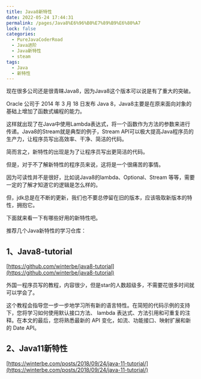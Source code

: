 ```yaml
---
title: Java8新特性
date: 2022-05-24 17:44:31
permalink: /pages/Java8%E6%96%B0%E7%89%B9%E6%80%A7
lock: false
categories: 
  - PureJavaCoderRoad
  - Java进阶
  - Java新特性
  - steam
tags: 
  - Java
  - 新特性
---
```



现在很多公司还是很青睐Java8，因为Java8这个版本可以说是有了重大的突破。

Oracle 公司于 2014 年 3 月 18 日发布 Java 8，Java8主要是在原来面向对象的基础上增加了函数式编程的能力。

这样就出现了在Java中使用Lambda表达式，将一个函数作为方法的参数来进行传递。Java8的Stream就是典型的例子，Stream API可以极大提高Java程序员的生产力，让程序员写出高效率、干净、简洁的代码。



简而言之，新特性的出现是为了让程序员写出更简洁的代码。

但是，对于不了解新特性的程序员来说，这将是一个很痛苦的事情。

因为可读性并不是很好，比如说Java8的lambda、Optional、Stream 等等，需要一定的了解才知道它的逻辑是怎么样的。



但，jdk总是在不断的更新，我们也不要总停留在旧的版本，应该吸取新版本的特性，拥抱它。



下面就来看一下有哪些好用的新特性吧。



推荐几个Java新特性的学习仓库：

## 1、Java8-tutorial

[https://github.com/winterbe/java8-tutorial](https://github.com/winterbe/java8-tutorial)

外国一程序员写的教程，内容很少，但是star的人数超级多，不需要花很多时间就可以学会了。

这个教程会指导您一步一步地学习所有新的语言特性。在简短的代码示例的支持下，您将学习如何使用默认接口方法、 lambda 表达式、方法引用和可重复的注释。在本文的最后，您将熟悉最新的 API 变化，如流、功能接口、映射扩展和新的 Date API。



## 2、Java11新特性

[https://winterbe.com/posts/2018/09/24/java-11-tutorial/](https://winterbe.com/posts/2018/09/24/java-11-tutorial/)

